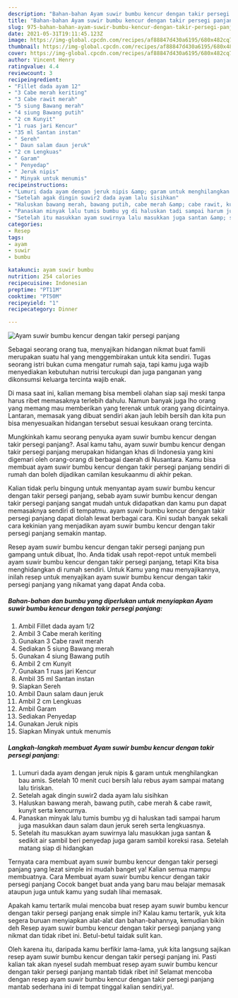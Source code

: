 ```yaml
---
description: "Bahan-bahan Ayam suwir bumbu kencur dengan takir persegi panjang yang nikmat Untuk Jualan"
title: "Bahan-bahan Ayam suwir bumbu kencur dengan takir persegi panjang yang nikmat Untuk Jualan"
slug: 975-bahan-bahan-ayam-suwir-bumbu-kencur-dengan-takir-persegi-panjang-yang-nikmat-untuk-jualan
date: 2021-05-31T19:11:45.123Z
image: https://img-global.cpcdn.com/recipes/af88847d430a6195/680x482cq70/ayam-suwir-bumbu-kencur-dengan-takir-persegi-panjang-foto-resep-utama.jpg
thumbnail: https://img-global.cpcdn.com/recipes/af88847d430a6195/680x482cq70/ayam-suwir-bumbu-kencur-dengan-takir-persegi-panjang-foto-resep-utama.jpg
cover: https://img-global.cpcdn.com/recipes/af88847d430a6195/680x482cq70/ayam-suwir-bumbu-kencur-dengan-takir-persegi-panjang-foto-resep-utama.jpg
author: Vincent Henry
ratingvalue: 4.4
reviewcount: 3
recipeingredient:
- "Fillet dada ayam 12"
- "3 Cabe merah keriting"
- "3 Cabe rawit merah"
- "5 siung Bawang merah"
- "4 siung Bawang putih"
- "2 cm Kunyit"
- "1 ruas jari Kencur"
- "35 ml Santan instan"
- " Sereh"
- " Daun salam daun jeruk"
- "2 cm Lengkuas"
- " Garam"
- " Penyedap"
- " Jeruk nipis"
- " Minyak untuk menumis"
recipeinstructions:
- "Lumuri dada ayam dengan jeruk nipis &amp; garam untuk menghilangkan bau amis. Setelah 10 menit cuci bersih lalu rebus ayam sampai matang lalu tiriskan."
- "Setelah agak dingin suwir2 dada ayam lalu sisihkan"
- "Haluskan bawang merah, bawang putih, cabe merah &amp; cabe rawit, kunyit serta kencurnya."
- "Panaskan minyak lalu tumis bumbu yg di haluskan tadi sampai harum juga masukkan daun salam daun jeruk sereh serta lengkuasnya."
- "Setelah itu masukkan ayam suwirnya lalu masukkan juga santan &amp; sedikit air sambil beri penyedap juga garam sambil koreksi rasa. Setelah matang siap di hidangkan"
categories:
- Resep
tags:
- ayam
- suwir
- bumbu

katakunci: ayam suwir bumbu 
nutrition: 254 calories
recipecuisine: Indonesian
preptime: "PT11M"
cooktime: "PT50M"
recipeyield: "1"
recipecategory: Dinner

---
```



![Ayam suwir bumbu kencur dengan takir persegi panjang](https://img-global.cpcdn.com/recipes/af88847d430a6195/680x482cq70/ayam-suwir-bumbu-kencur-dengan-takir-persegi-panjang-foto-resep-utama.jpg)

Sebagai seorang orang tua, menyajikan hidangan nikmat buat famili merupakan suatu hal yang menggembirakan untuk kita sendiri. Tugas seorang istri bukan cuma mengatur rumah saja, tapi kamu juga wajib menyediakan kebutuhan nutrisi tercukupi dan juga panganan yang dikonsumsi keluarga tercinta wajib enak.

Di masa  saat ini, kalian memang bisa membeli olahan siap saji meski tanpa harus ribet memasaknya terlebih dahulu. Namun banyak juga lho orang yang memang mau memberikan yang terenak untuk orang yang dicintainya. Lantaran, memasak yang dibuat sendiri akan jauh lebih bersih dan kita pun bisa menyesuaikan hidangan tersebut sesuai kesukaan orang tercinta. 



Mungkinkah kamu seorang penyuka ayam suwir bumbu kencur dengan takir persegi panjang?. Asal kamu tahu, ayam suwir bumbu kencur dengan takir persegi panjang merupakan hidangan khas di Indonesia yang kini digemari oleh orang-orang di berbagai daerah di Nusantara. Kamu bisa membuat ayam suwir bumbu kencur dengan takir persegi panjang sendiri di rumah dan boleh dijadikan camilan kesukaanmu di akhir pekan.

Kalian tidak perlu bingung untuk menyantap ayam suwir bumbu kencur dengan takir persegi panjang, sebab ayam suwir bumbu kencur dengan takir persegi panjang sangat mudah untuk didapatkan dan kamu pun dapat memasaknya sendiri di tempatmu. ayam suwir bumbu kencur dengan takir persegi panjang dapat diolah lewat berbagai cara. Kini sudah banyak sekali cara kekinian yang menjadikan ayam suwir bumbu kencur dengan takir persegi panjang semakin mantap.

Resep ayam suwir bumbu kencur dengan takir persegi panjang pun gampang untuk dibuat, lho. Anda tidak usah repot-repot untuk membeli ayam suwir bumbu kencur dengan takir persegi panjang, tetapi Kita bisa menghidangkan di rumah sendiri. Untuk Kamu yang mau menyajikannya, inilah resep untuk menyajikan ayam suwir bumbu kencur dengan takir persegi panjang yang nikamat yang dapat Anda coba.

<!--inarticleads1-->

##### Bahan-bahan dan bumbu yang diperlukan untuk menyiapkan Ayam suwir bumbu kencur dengan takir persegi panjang:

1. Ambil Fillet dada ayam 1/2
1. Ambil 3 Cabe merah keriting
1. Gunakan 3 Cabe rawit merah
1. Sediakan 5 siung Bawang merah
1. Gunakan 4 siung Bawang putih
1. Ambil 2 cm Kunyit
1. Gunakan 1 ruas jari Kencur
1. Ambil 35 ml Santan instan
1. Siapkan  Sereh
1. Ambil  Daun salam daun jeruk
1. Ambil 2 cm Lengkuas
1. Ambil  Garam
1. Sediakan  Penyedap
1. Gunakan  Jeruk nipis
1. Siapkan  Minyak untuk menumis




<!--inarticleads2-->

##### Langkah-langkah membuat Ayam suwir bumbu kencur dengan takir persegi panjang:

1. Lumuri dada ayam dengan jeruk nipis &amp; garam untuk menghilangkan bau amis. Setelah 10 menit cuci bersih lalu rebus ayam sampai matang lalu tiriskan.
1. Setelah agak dingin suwir2 dada ayam lalu sisihkan
1. Haluskan bawang merah, bawang putih, cabe merah &amp; cabe rawit, kunyit serta kencurnya.
1. Panaskan minyak lalu tumis bumbu yg di haluskan tadi sampai harum juga masukkan daun salam daun jeruk sereh serta lengkuasnya.
1. Setelah itu masukkan ayam suwirnya lalu masukkan juga santan &amp; sedikit air sambil beri penyedap juga garam sambil koreksi rasa. Setelah matang siap di hidangkan




Ternyata cara membuat ayam suwir bumbu kencur dengan takir persegi panjang yang lezat simple ini mudah banget ya! Kalian semua mampu membuatnya. Cara Membuat ayam suwir bumbu kencur dengan takir persegi panjang Cocok banget buat anda yang baru mau belajar memasak ataupun juga untuk kamu yang sudah lihai memasak.

Apakah kamu tertarik mulai mencoba buat resep ayam suwir bumbu kencur dengan takir persegi panjang enak simple ini? Kalau kamu tertarik, yuk kita segera buruan menyiapkan alat-alat dan bahan-bahannya, kemudian bikin deh Resep ayam suwir bumbu kencur dengan takir persegi panjang yang nikmat dan tidak ribet ini. Betul-betul taidak sulit kan. 

Oleh karena itu, daripada kamu berfikir lama-lama, yuk kita langsung sajikan resep ayam suwir bumbu kencur dengan takir persegi panjang ini. Pasti kalian tak akan nyesel sudah membuat resep ayam suwir bumbu kencur dengan takir persegi panjang mantab tidak ribet ini! Selamat mencoba dengan resep ayam suwir bumbu kencur dengan takir persegi panjang mantab sederhana ini di tempat tinggal kalian sendiri,ya!.

